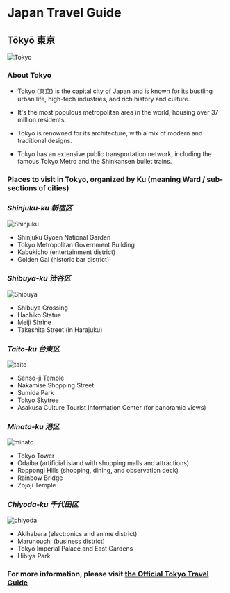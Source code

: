  # Japan Travel Guide

## **Tōkyō 東京**
![Tokyo](https://assets.editorial.aetnd.com/uploads/2013/07/gettyimages-1390815938.jpg)

### **About Tokyo** 

- Tokyo (東京) is the capital city of Japan and is known for its bustling urban life, high-tech industries, and rich history and culture.

- It's the most populous metropolitan area in the world, housing over 37 million residents.

- Tokyo is renowned for its architecture, with a mix of modern and traditional designs.

- Tokyo has an extensive public transportation network, including the famous Tokyo Metro and the Shinkansen bullet trains.


### **Places to visit in Tokyo, organized by Ku (meaning Ward / sub-sections of cities)**




### *Shinjuku-ku 新宿区*

![Shinjuku](https://gaijinpot.scdn3.secure.raxcdn.com/app/uploads/sites/4/2017/03/Shinjuku-City-512910636.jpg)

- Shinjuku Gyoen National Garden
- Tokyo Metropolitan Government Building
- Kabukicho (entertainment district)
- Golden Gai (historic bar district)


### *Shibuya-ku 渋谷区*
![Shibuya](https://www.gotokyo.org/en/destinations/western-tokyo/shibuya/images/xmain.jpg.pagespeed.ic.dMwK5EfW6X.jpg)

- Shibuya Crossing
- Hachiko Statue
- Meiji Shrine
- Takeshita Street (in Harajuku)

### *Taito-ku 台東区*
![taito](https://www.2aussietravellers.com/wp-content/uploads/2018/09/Nakamise-Asakusa-1024x683.jpg)

- Senso-ji Temple
- Nakamise Shopping Street
- Sumida Park
- Tokyo Skytree
- Asakusa Culture Tourist Information Center (for panoramic views)

### *Minato-ku 港区*
![minato](https://www.japantimes.co.jp/wp-content/uploads/2018/04/p7-shoji-bilingualminato-a-20180424.jpg)

- Tokyo Tower
- Odaiba (artificial island with shopping malls and attractions)
- Roppongi Hills (shopping, dining, and observation deck)
- Rainbow Bridge
- Zojoji Temple

### *Chiyoda-ku 千代田区*
![chiyoda](https://www.tokyoweekender.com/wp-content/uploads/2017/06/akihabara.jpg)

- Akihabara (electronics and anime district)
- Marunouchi (business district)
- Tokyo Imperial Palace and East Gardens
- Hibiya Park


### For more information, please visit [the Official Tokyo Travel Guide](https://www.gotokyo.org/en/index.html)
